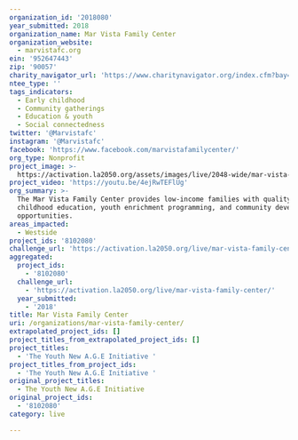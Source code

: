 ```yaml
---
organization_id: '2018080'
year_submitted: 2018
organization_name: Mar Vista Family Center
organization_website:
  - marvistafc.org
ein: '952647443'
zip: '90057'
charity_navigator_url: 'https://www.charitynavigator.org/index.cfm?bay=search.profile&ein=952647443'
ntee_type: ''
tags_indicators:
  - Early childhood
  - Community gatherings
  - Education & youth
  - Social connectedness
twitter: '@Marvistafc'
instagram: '@Marvistafc'
facebook: 'https://www.facebook.com/marvistafamilycenter/'
org_type: Nonprofit
project_image: >-
  https://activation.la2050.org/assets/images/live/2048-wide/mar-vista-family-center.jpg
project_video: 'https://youtu.be/4ejRwTEFlUg'
org_summary: >-
  The Mar Vista Family Center provides low-income families with quality early
  childhood education, youth enrichment programming, and community development
  opportunities.
areas_impacted:
  - Westside
project_ids: '8102080'
challenge_url: 'https://activation.la2050.org/live/mar-vista-family-center/'
aggregated:
  project_ids:
    - '8102080'
  challenge_url:
    - 'https://activation.la2050.org/live/mar-vista-family-center/'
  year_submitted:
    - '2018'
title: Mar Vista Family Center
uri: /organizations/mar-vista-family-center/
extrapolated_project_ids: []
project_titles_from_extrapolated_project_ids: []
project_titles:
  - 'The Youth New A.G.E Initiative '
project_titles_from_project_ids:
  - 'The Youth New A.G.E Initiative '
original_project_titles:
  - The Youth New A.G.E Initiative
original_project_ids:
  - '8102080'
category: live

---
```

